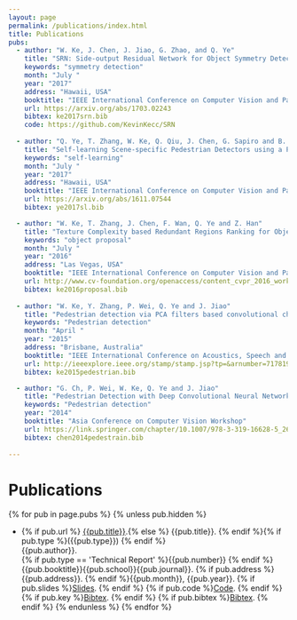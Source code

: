 ```yaml
---
layout: page
permalink: /publications/index.html
title: Publications
pubs:
  - author: "W. Ke, J. Chen, J. Jiao, G. Zhao, and Q. Ye"
    title: "SRN: Side-output Residual Network for Object Symmetry Detection in the Wild"
    keywords: "symmetry detection"
    month: "July "
    year: "2017"
    address: "Hawaii, USA"
    booktitle: "IEEE International Conference on Computer Vision and Pattern Recognition (Oral)"
    url: https://arxiv.org/abs/1703.02243
    bibtex: ke2017srn.bib
    code: https://github.com/KevinKecc/SRN
	
  - author: "Q. Ye, T. Zhang, W. Ke, Q. Qiu, J. Chen, G. Sapiro and B. Zhang"
    title: "Self-learning Scene-specific Pedestrian Detectors using a Progressive Latent Model"
    keywords: "self-learning"
    month: "July "
    year: "2017"
    address: "Hawaii, USA"
    booktitle: "IEEE International Conference on Computer Vision and Pattern Recognition"
    url: https://arxiv.org/abs/1611.07544
    bibtex: ye2017sl.bib

  - author: "W. Ke, T. Zhang, J. Chen, F. Wan, Q. Ye and Z. Han"
    title: "Texture Complexity based Redundant Regions Ranking for Object Proposal"
    keywords: "object proposal"
    month: "July "
    year: "2016"
    address: "Las Vegas, USA"
    booktitle: "IEEE International Conference on Computer Vision and Pattern Recognition Workshop (CVPRW)"
    url: http://www.cv-foundation.org/openaccess/content_cvpr_2016_workshops/w24/papers/Ke_Texture_Complexity_Based_CVPR_2016_paper.pdf
    bibtex: ke2016proposal.bib
	
  - author: "W. Ke, Y. Zhang, P. Wei, Q. Ye and J. Jiao"
    title: "Pedestrian detection via PCA filters based convolutional channel features"
    keywords: "Pedestrian detection"
    month: "April "
    year: "2015"
    address: "Brisbane, Australia"
    booktitle: "IEEE International Conference on Acoustics, Speech and Signal Processing (ICASSP)"
    url: http://ieeexplore.ieee.org/stamp/stamp.jsp?tp=&arnumber=7178199
    bibtex: ke2015pedestrian.bib

  - author: "G. Ch, P. Wei, W. Ke, Q. Ye and J. Jiao"
    title: "Pedestrian Detection with Deep Convolutional Neural Network"
    keywords: "Pedestrian detection"
    year: "2014"
    booktitle: "Asia Conference on Computer Vision Workshop"
    url: https://link.springer.com/chapter/10.1007/978-3-319-16628-5_26
    bibtex: chen2014pedestrain.bib
 
---
```


# Publications

{% for pub in page.pubs %}
{% unless pub.hidden %}
  - {% if pub.url %} [{{pub.title}}]({{pub.url}}).{% else %} {{pub.title}}.
    {% endif %}{% if pub.type %}({{pub.type}})
    {% endif %}<br>
    {{pub.author}}.<br>
    {% if pub.type == 'Technical Report' %}{{pub.number}}
    {% endif %}{{pub.booktitle}}{{pub.school}}{{pub.journal}}. {% if pub.address %}{{pub.address}}.
    {% endif %}{{pub.month}}, {{pub.year}}. {% if pub.slides %}[Slides]({{pub.slides}}).
    {% endif %} {% if pub.code %}[Code]({{pub.code}}).
    {% endif %} {% if pub.key %}[Bibtex](http://groups.csail.mit.edu/commit/bibtex.cgi?key={{pub.key}}).
    {% endif %} {% if pub.bibtex %}[Bibtex]({{pub.bibtex}}).
    {% endif %}
{% endunless %}
{% endfor %}



